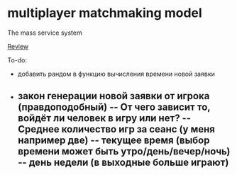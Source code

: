 # multiplayer matchmaking model
 The mass service system

[Review](https://branch-ranunculus-cb1.notion.site/32ec9e78697d4d1dbcea7e77f27c1a49)


To-do:
- добавить рандом в функцию вычисления времени новой заявки
- закон генерации новой заявки от игрока (правдоподобный)
-- От чего зависит то, войдёт ли человек в игру или нет?
	-- Среднее количество игр за сеанс (у меня например две)
	-- текущее время (выбор времени может быть утро/день/вечер/ночь)
	-- день недели (в выходные больше играют)
	-- 
